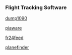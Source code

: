 ### Flight Tracking Software

[dump1090](https://github.com/lz2hpc/iot-pi-flights/blob/master/dump1090.md)

[piaware](https://github.com/lz2hpc/iot-pi-flights/blob/master/flightaware.md)

[fr24feed](https://github.com/lz2hpc/iot-pi-flights/blob/master/flightradar24.md)

[planefinder](https://github.com/lz2hpc/iot-pi-flights/blob/master/planefinder.md)
